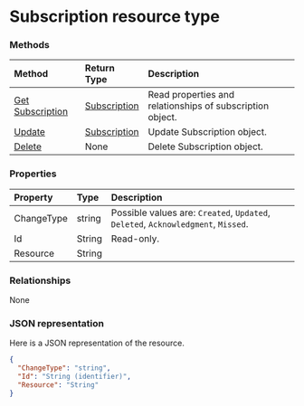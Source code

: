 # Subscription resource type




### Methods

| Method		   | Return Type	|Description|
|:---------------|:--------|:----------|
|[Get Subscription](../api/subscription_get.md) | [Subscription](subscription.md) |Read properties and relationships of subscription object.|
|[Update](../api/subscription_update.md) | [Subscription](subscription.md)	|Update Subscription object. |
|[Delete](../api/subscription_delete.md) | None |Delete Subscription object. |

### Properties
| Property	   | Type	|Description|
|:---------------|:--------|:----------|
|ChangeType|string| Possible values are: `Created`, `Updated`, `Deleted`, `Acknowledgment`, `Missed`.|
|Id|String| Read-only.|
|Resource|String||

### Relationships
None


### JSON representation

Here is a JSON representation of the resource.

<!-- {
  "blockType": "resource",
  "optionalProperties": [

  ],
  "@odata.type": "microsoft.graph.Subscription"
}-->

```json
{
  "ChangeType": "string",
  "Id": "String (identifier)",
  "Resource": "String"
}

```

<!-- uuid: 8fcb5dbc-d5aa-4681-8e31-b001d5168d79
2015-10-25 14:57:30 UTC -->
<!-- {
  "type": "#page.annotation",
  "description": "Subscription resource",
  "keywords": "",
  "section": "documentation",
  "tocPath": ""
}-->